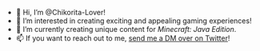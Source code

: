 - 👋 Hi, I’m @Chikorita-Lover!
- 👀 I’m interested in creating exciting and appealing gaming experiences!
- 🌱 I’m currently creating unique content for *Minecraft: Java Edition*.
- 📫 If you want to reach out to me, [send me a DM over on Twitter](https://twitter.com/ChikoritaL)!
